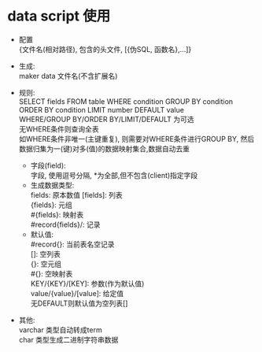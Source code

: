 # data script 使用

* 配置  
    {文件名(相对路径), 包含的头文件, [{伪SQL, 函数名},...]}  

* 生成:  
    maker data 文件名(不含扩展名)  

* 规则:  
    SELECT fields FROM table WHERE condition GROUP BY condition ORDER BY condition LIMIT number DEFAULT value  
    WHERE/GROUP BY/ORDER BY/LIMIT/DEFAULT 为可选  
    无WHERE条件则查询全表  
    如WHERE条件非唯一(主键重复), 则需要对WHERE条件进行GROUP BY, 然后数据归集为一(键)对多(值)的数据映射集合,数据自动去重  
    * 字段(field):  
        字段, 使用逗号分隔, *为全部,但不包含(client)指定字段  
    * 生成数据类型:  
        fields: 原本数值
        \[fields\]: 列表  
        {fields}: 元组  
        \#{fields}: 映射表  
        \#record{fields}/: 记录  
    * 默认值:  
        #record{}: 当前表名空记录  
        []: 空列表  
        {}: 空元组  
        \#{}: 空映射表  
        KEY/{KEY}/[KEY]: 参数(作为默认值)  
        value/{value}/\[value\]: 给定值  
        无DEFAULT则默认值为空列表[]  

* 其他:  
    varchar 类型自动转成term  
    char 类型生成二进制字符串数据  
